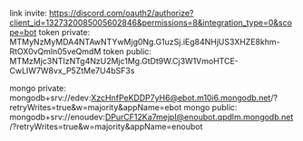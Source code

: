 link invite: https://discord.com/oauth2/authorize?client_id=1327320085005602846&permissions=8&integration_type=0&scope=bot
token private: MTMyNzMyMDA4NTAwNTYwMjg0Ng.G1uzSj.iEg84NHjUS3XHZE8khm-RtOX0vQmln05veQmdM
token public: MTMzMjc3NTIzNTg4NzU2Mjc1Mg.GtDt9W.Cj3W1VmoHTCE-CwLIW7W8vx_P5ZtMe7U4bSF3s

mongo private: mongodb+srv://edev:XzcHnfPeKDDP7yH6@ebot.m10i6.mongodb.net/?retryWrites=true&w=majority&appName=ebot
mongo public: mongodb+srv://enoudev:DPurCF12Ka7mejpI@enoubot.qpdlm.mongodb.net/?retryWrites=true&w=majority&appName=enoubot
